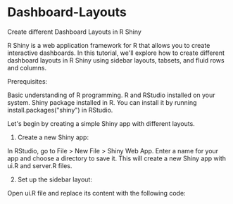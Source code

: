 # Dashboard-Layouts

Create different Dashboard Layouts in R Shiny

  R Shiny is a web application framework for R that allows you to create interactive dashboards. In this tutorial, we'll explore how to create different dashboard layouts in R Shiny using sidebar layouts, tabsets, and fluid rows and columns.

Prerequisites:

Basic understanding of R programming.
R and RStudio installed on your system.
Shiny package installed in R. You can install it by running install.packages("shiny") in RStudio.


Let's begin by creating a simple Shiny app with different layouts.

1. Create a new Shiny app:

In RStudio, go to File > New File > Shiny Web App. Enter a name for your app and choose a directory to save it. This will create a new Shiny app with ui.R and server.R files.

2. Set up the sidebar layout:

Open ui.R file and replace its content with the following code:
